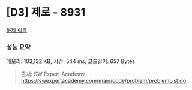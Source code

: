 # [D3] 제로 - 8931 

[문제 링크](https://swexpertacademy.com/main/code/problem/problemDetail.do?contestProbId=AW5jBWLq7jwDFATQ) 

### 성능 요약

메모리: 103,132 KB, 시간: 544 ms, 코드길이: 657 Bytes



> 출처: SW Expert Academy, https://swexpertacademy.com/main/code/problem/problemList.do